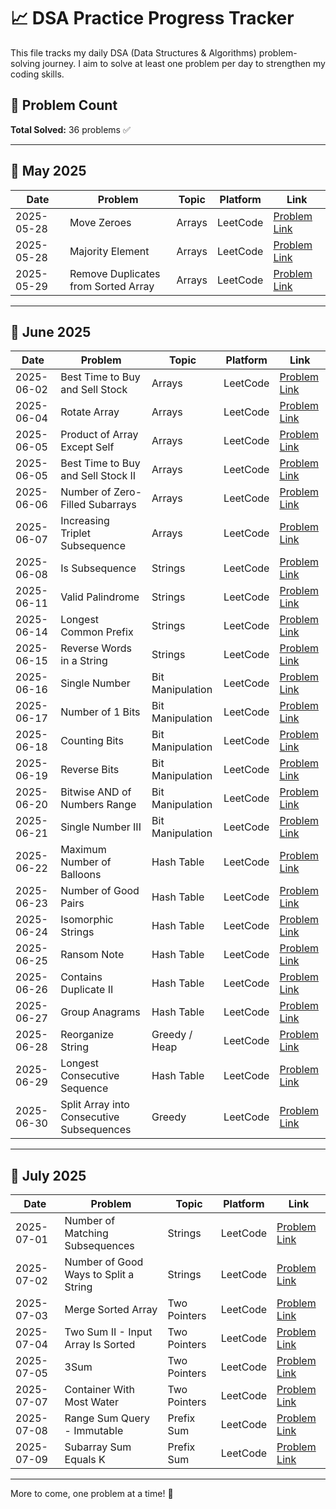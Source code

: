 # 📈 DSA Practice Progress Tracker

This file tracks my daily DSA (Data Structures & Algorithms) problem-solving journey. I aim to solve at least one problem per day to strengthen my coding skills.

## 🔢 Problem Count

**Total Solved:** 36 problems ✅

---

## 📅 May 2025

| Date       | Problem                             | Topic  | Platform | Link                                                                               |
| ---------- | ----------------------------------- | ------ | -------- | ---------------------------------------------------------------------------------- |
| 2025-05-28 | Move Zeroes                         | Arrays | LeetCode | [Problem Link](https://leetcode.com/problems/move-zeroes/description/)             |
| 2025-05-28 | Majority Element                    | Arrays | LeetCode | [Problem Link](https://leetcode.com/problems/majority-element/)                    |
| 2025-05-29 | Remove Duplicates from Sorted Array | Arrays | LeetCode | [Problem Link](https://leetcode.com/problems/remove-duplicates-from-sorted-array/) |

---

## 📅 June 2025

| Date       | Problem                            | Topic            | Platform | Link                                                                              |
| ---------- | ---------------------------------- | ---------------- | -------- | --------------------------------------------------------------------------------- |
| 2025-06-02 | Best Time to Buy and Sell Stock    | Arrays           | LeetCode | [Problem Link](https://leetcode.com/problems/best-time-to-buy-and-sell-stock/)    |
| 2025-06-04 | Rotate Array                       | Arrays           | LeetCode | [Problem Link](https://leetcode.com/problems/rotate-array/)                       |
| 2025-06-05 | Product of Array Except Self       | Arrays           | LeetCode | [Problem Link](https://leetcode.com/problems/product-of-array-except-self/)       |
| 2025-06-05 | Best Time to Buy and Sell Stock II | Arrays           | LeetCode | [Problem Link](https://leetcode.com/problems/best-time-to-buy-and-sell-stock-ii/) |
| 2025-06-06 | Number of Zero-Filled Subarrays    | Arrays           | LeetCode | [Problem Link](https://leetcode.com/problems/number-of-zero-filled-subarrays/)    |
| 2025-06-07 | Increasing Triplet Subsequence     | Arrays           | LeetCode | [Problem Link](https://leetcode.com/problems/increasing-triplet-subsequence/)     |
| 2025-06-08 | Is Subsequence                     | Strings          | LeetCode | [Problem Link](https://leetcode.com/problems/is-subsequence/)                     |
| 2025-06-11 | Valid Palindrome                   | Strings          | LeetCode | [Problem Link](https://leetcode.com/problems/valid-palindrome/)                   |
| 2025-06-14 | Longest Common Prefix              | Strings          | LeetCode | [Problem Link](https://leetcode.com/problems/longest-common-prefix/)              |
| 2025-06-15 | Reverse Words in a String          | Strings          | LeetCode | [Problem Link](https://leetcode.com/problems/reverse-words-in-a-string/)          |
| 2025-06-16 | Single Number                      | Bit Manipulation | LeetCode | [Problem Link](https://leetcode.com/problems/single-number/)                      |
| 2025-06-17 | Number of 1 Bits                   | Bit Manipulation | LeetCode | [Problem Link](https://leetcode.com/problems/number-of-1-bits/)                   |
| 2025-06-18 | Counting Bits                      | Bit Manipulation | LeetCode | [Problem Link](https://leetcode.com/problems/counting-bits/)                      |
| 2025-06-19 | Reverse Bits                       | Bit Manipulation | LeetCode | [Problem Link](https://leetcode.com/problems/reverse-bits/)                       |
| 2025-06-20 | Bitwise AND of Numbers Range       | Bit Manipulation | LeetCode | [Problem Link](https://leetcode.com/problems/bitwise-and-of-numbers-range/)       |
| 2025-06-21 | Single Number III                  | Bit Manipulation | LeetCode | [Problem Link](https://leetcode.com/problems/single-number-iii/)                  |
| 2025-06-22 | Maximum Number of Balloons         | Hash Table       | LeetCode | [Problem Link](https://leetcode.com/problems/maximum-number-of-balloons/)         |
| 2025-06-23 | Number of Good Pairs               | Hash Table       | LeetCode | [Problem Link](https://leetcode.com/problems/number-of-good-pairs/)               |
| 2025-06-24 | Isomorphic Strings                 | Hash Table       | LeetCode | [Problem Link](https://leetcode.com/problems/isomorphic-strings/)                 |
| 2025-06-25 | Ransom Note                        | Hash Table       | LeetCode | [Problem Link](https://leetcode.com/problems/ransom-note/)                        |
| 2025-06-26 | Contains Duplicate II              | Hash Table       | LeetCode | [Problem Link](https://leetcode.com/problems/contains-duplicate-ii/)              |
| 2025-06-27 | Group Anagrams                     | Hash Table       | LeetCode | [Problem Link](https://leetcode.com/problems/group-anagrams/)                     |
| 2025-06-28 | Reorganize String                  | Greedy / Heap    | LeetCode | [Problem Link](https://leetcode.com/problems/reorganize-string/)                  |
| 2025-06-29 | Longest Consecutive Sequence       | Hash Table       | LeetCode | [Problem Link](https://leetcode.com/problems/longest-consecutive-sequence/)       |
| 2025-06-30 | Split Array into Consecutive Subsequences | Greedy | LeetCode | [Problem Link](https://leetcode.com/problems/split-array-into-consecutive-subsequences/) |

---

## 📅 July 2025

| Date       | Problem                            | Topic         | Platform | Link                                                                 |
| ---------- | ---------------------------------- | ------------- | -------- | -------------------------------------------------------------------- |
| 2025-07-01 | Number of Matching Subsequences    | Strings       | LeetCode | [Problem Link](https://leetcode.com/problems/number-of-matching-subsequences/) |
| 2025-07-02 | Number of Good Ways to Split a String | Strings    | LeetCode | [Problem Link](https://leetcode.com/problems/number-of-good-ways-to-split-a-string/) |
| 2025-07-03 | Merge Sorted Array                 | Two Pointers  | LeetCode | [Problem Link](https://leetcode.com/problems/merge-sorted-array/)   |
| 2025-07-04 | Two Sum II - Input Array Is Sorted | Two Pointers  | LeetCode | [Problem Link](https://leetcode.com/problems/two-sum-ii-input-array-is-sorted/) |
| 2025-07-05 | 3Sum                               | Two Pointers  | LeetCode | [Problem Link](https://leetcode.com/problems/3sum/)                  |
| 2025-07-07 | Container With Most Water          | Two Pointers  | LeetCode | [Problem Link](https://leetcode.com/problems/container-with-most-water/) |
| 2025-07-08 | Range Sum Query - Immutable        | Prefix Sum    | LeetCode | [Problem Link](https://leetcode.com/problems/range-sum-query-immutable/) |
| 2025-07-09 | Subarray Sum Equals K              | Prefix Sum    | LeetCode | [Problem Link](https://leetcode.com/problems/subarray-sum-equals-k/) |

---

More to come, one problem at a time! 💪
